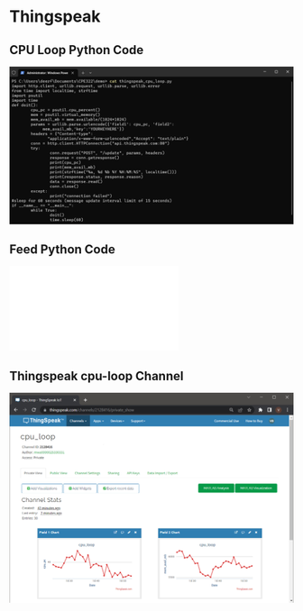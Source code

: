 # Thingspeak
## CPU Loop Python Code
![ThingspeakCPULoopPy](ThingspeakCPULoopPy.png)
## Feed Python Code
![ThingspeakFeedPy](ThingspeakFeedPy.py)
## Thingspeak cpu-loop Channel
![ThingspeakCPULoop](ThingspeakCPULoop.png)
